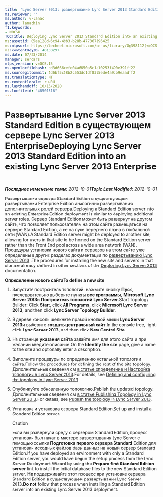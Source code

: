 ```yaml
---
title: 'Lync Server 2013: развертывание Lync Server 2013 Standard Edition в существующем сервере Lync Server 2013 Enterprise'
ms.reviewer: ''
ms.author: v-lanac
author: lanachin
f1.keywords:
- NOCSH
TOCTitle: Deploying Lync Server 2013 Standard Edition into an existing Lync Server 2013 Enterprise
ms:assetid: 05ea128d-6c94-49b3-b28b-477367196425
ms:mtpsurl: https://technet.microsoft.com/en-us/library/Gg398112(v=OCS.15)
ms:contentKeyID: 48183297
ms.date: 07/23/2014
manager: serdars
mtps_version: v=OCS.15
ms.openlocfilehash: cd3d666eefe04a6650a5c1a10253f490e391ff22
ms.sourcegitcommit: 4d6bf5c58b2c553dc1df8375ede4a9cb9eaadff2
ms.translationtype: MT
ms.contentlocale: ru-RU
ms.lasthandoff: 10/16/2020
ms.locfileid: "48501516"
---
```

# <a name="deploying-lync-server-2013-standard-edition-into-an-existing-lync-server-2013-enterprise"></a><span data-ttu-id="ef82c-102">Развертывание Lync Server 2013 Standard Edition в существующем сервере Lync Server 2013 Enterprise</span><span class="sxs-lookup"><span data-stu-id="ef82c-102">Deploying Lync Server 2013 Standard Edition into an existing Lync Server 2013 Enterprise</span></span>

<div data-xmlns="http://www.w3.org/1999/xhtml">

<div class="topic" data-xmlns="http://www.w3.org/1999/xhtml" data-msxsl="urn:schemas-microsoft-com:xslt" data-cs="https://msdn.microsoft.com/">

<div data-asp="https://msdn2.microsoft.com/asp">



</div>

<div id="mainSection">

<div id="mainBody">

<span> </span>

<span data-ttu-id="ef82c-103">_**Последнее изменение темы:** 2012-10-01_</span><span class="sxs-lookup"><span data-stu-id="ef82c-103">_**Topic Last Modified:** 2012-10-01_</span></span>

<span data-ttu-id="ef82c-104">Развертывание сервера Standard Edition в существующем развертывании Enterprise Edition аналогично развертыванию дополнительных ролей сервера.</span><span class="sxs-lookup"><span data-stu-id="ef82c-104">Deploying a Standard Edition server into an existing Enterprise Edition deployment is similar to deploying additional server roles.</span></span> <span data-ttu-id="ef82c-105">Сервер Standard Edition может быть развернут на другом сайте, что позволяет пользователям на этом сайте размещаться на сервере Standard Edition, а не на пуле переднего плана в глобальной сети (WAN).</span><span class="sxs-lookup"><span data-stu-id="ef82c-105">A Standard Edition server might be deployed to another site, allowing for users in that site to be homed on the Standard Edition server rather than the Front End pool across a wide area network (WAN).</span></span> <span data-ttu-id="ef82c-106">Процедуры установки нового сайта и серверов на этом сайте уже определены в других разделах документации по [развертыванию Lync Server 2013](lync-server-2013-deploying-lync-server.md) .</span><span class="sxs-lookup"><span data-stu-id="ef82c-106">The procedures for installing the new site and servers in that site are already defined in other sections of the [Deploying Lync Server 2013](lync-server-2013-deploying-lync-server.md) documentation.</span></span>

<div id="sectionSection0" class="section">

<span data-ttu-id="ef82c-107">**Определение нового сайта**</span><span class="sxs-lookup"><span data-stu-id="ef82c-107">**To define a new site**</span></span>

1.  <span data-ttu-id="ef82c-108">Запустите построитель топологий: нажмите кнопку **Пуск**, последовательно выберите пункты **все программы**, **Microsoft Lync Server 2013**и **Построитель топологий Lync Server**.</span><span class="sxs-lookup"><span data-stu-id="ef82c-108">Start Topology Builder: Click **Start**, click **All Programs**, click **Microsoft Lync Server 2013**, and then click **Lync Server Topology Builder**.</span></span>

2.  <span data-ttu-id="ef82c-109">В дереве консоли щелкните правой кнопкой мыши **Lync Server 2013**и выберите **создать центральный сайт**.</span><span class="sxs-lookup"><span data-stu-id="ef82c-109">In the console tree, right-click **Lync Server 2013**, and then click **New Central Site**.</span></span>

3.  <span data-ttu-id="ef82c-110">На странице **указания сайта** задайте имя для этого сайта и при желании введите описание.</span><span class="sxs-lookup"><span data-stu-id="ef82c-110">On the **Identify the site** page, give a name to the site and optionally enter a description.</span></span>

4.  <span data-ttu-id="ef82c-111">Выполните процедуры по определению остальной топологии сайта.</span><span class="sxs-lookup"><span data-stu-id="ef82c-111">Follow the procedures for defining the rest of the site topology.</span></span> <span data-ttu-id="ef82c-112">Дополнительные сведения см [в статье определение и Настройка топологии в Lync Server 2013](lync-server-2013-defining-and-configuring-the-topology.md).</span><span class="sxs-lookup"><span data-stu-id="ef82c-112">For details, see [Defining and configuring the topology in Lync Server 2013](lync-server-2013-defining-and-configuring-the-topology.md).</span></span>

5.  <span data-ttu-id="ef82c-113">Опубликуйте обновленную топологию.</span><span class="sxs-lookup"><span data-stu-id="ef82c-113">Publish the updated topology.</span></span> <span data-ttu-id="ef82c-114">Дополнительные сведения см [в статье Publishing Topology in Lync Server 2013](lync-server-2013-publish-the-topology.md).</span><span class="sxs-lookup"><span data-stu-id="ef82c-114">For details, see [Publish the topology in Lync Server 2013](lync-server-2013-publish-the-topology.md).</span></span>

6.  <span data-ttu-id="ef82c-115">Установка и установка сервера Standard Edition.</span><span class="sxs-lookup"><span data-stu-id="ef82c-115">Set up and install a Standard Edition server.</span></span>
    
    <div>
    

    > [!Caution]  
    > <span data-ttu-id="ef82c-116">Если вы развернули среду с сервером Standard Edition, процесс установки был начат в мастере развертывания Lync Server с помощью ссылки <STRONG>Подготовка первого сервера Standard</STRONG> Edition для установки исходных файлов базы данных на новый сервер Standard Edition.</span><span class="sxs-lookup"><span data-stu-id="ef82c-116">If you have deployed an environment with only a Standard Edition server, you would have begun the setup process from the Lync Server Deployment Wizard by using the <STRONG>Prepare first Standard Edition server</STRONG> link to install the initial database files to the new Standard Edition server.</span></span> <span data-ttu-id="ef82c-117"><STRONG>Не</STRONG> поддерживайте этот процесс при установке сервера Standard Edition в существующем развертывании Lync Server 2013.</span><span class="sxs-lookup"><span data-stu-id="ef82c-117"><STRONG>Do not</STRONG> follow that process when installing a Standard Edition server into an existing Lync Server 2013 deployment.</span></span>

    
    </div>

</div>

</div>

<span> </span>

</div>

</div>

</div>

